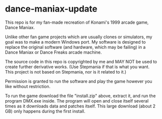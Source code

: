 # dance-maniax-update
This repo is for my fan-made recreation of Konami's 1999 arcade game, Dance Maniax.

Unlike other fan game projects which are usually clones or simulators, my goal
was to make a modern Windows port. My software is designed to replace the
original software (and hardware, which may be failing) in a Dance Maniax or
Dance Freaks arcade machine.

The source code in this repo is copyrighted by me and MAY NOT be used to create
further derivative works. (Use Stepmania if that is what you want. This project
is not based on Stepmania, nor is it related to it.)

Permission is granted to run the software and play the game however you like
without restriction.

To run the game download the file "install.zip" above, extract it, and run the
program DMX.exe inside. The program will open and close itself several times as it
downloads data and patches itself. This large download (about 2 GB) only happens
during the first install.
